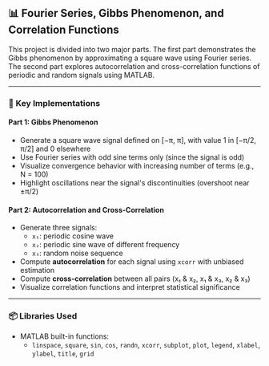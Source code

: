 ## 📊 Fourier Series, Gibbs Phenomenon, and Correlation Functions

This project is divided into two major parts. The first part demonstrates the Gibbs phenomenon by approximating a square wave using Fourier series. The second part explores autocorrelation and cross-correlation functions of periodic and random signals using MATLAB.

---

### 🔧 Key Implementations

#### Part 1: Gibbs Phenomenon

- Generate a square wave signal defined on [−π, π], with value 1 in [−π/2, π/2] and 0 elsewhere
- Use Fourier series with odd sine terms only (since the signal is odd)
- Visualize convergence behavior with increasing number of terms (e.g., N = 100)
- Highlight oscillations near the signal's discontinuities (overshoot near ±π/2)

#### Part 2: Autocorrelation and Cross-Correlation

- Generate three signals:
  - `x₁`: periodic cosine wave
  - `x₂`: periodic sine wave of different frequency
  - `x₃`: random noise sequence
- Compute **autocorrelation** for each signal using `xcorr` with unbiased estimation
- Compute **cross-correlation** between all pairs (x₁ & x₂, x₁ & x₃, x₂ & x₃)
- Visualize correlation functions and interpret statistical significance

---

### 📦 Libraries Used

- MATLAB built-in functions:
  - `linspace`, `square`, `sin`, `cos`, `randn`, `xcorr`, `subplot`, `plot`, `legend`, `xlabel`, `ylabel`, `title`, `grid`


